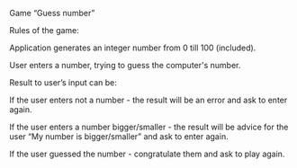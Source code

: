 Game “Guess number”

Rules of the game:

Application generates an integer number from 0 till 100 (included).

User enters a number, trying to guess the computer's number.

Result to user’s input can be:

If the user enters not a number - the result will be an error and ask to enter again.

If the user enters a number bigger/smaller - the result will be advice for the user “My number is bigger/smaller” and ask to enter again.

If the user guessed the number - congratulate them and ask to play again.
